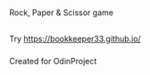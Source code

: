 #
Rock, Paper & Scissor game  
##
Try https://bookkeeper33.github.io/  

###
Created for OdinProject  

